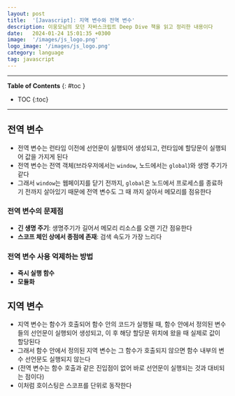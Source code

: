 ```yaml
---
layout: post
title:  '[Javascript]: 지역 변수와 전역 변수'
description: 이웅모님의 모던 자바스크립트 Deep Dive 책을 읽고 정리한 내용이다
date:   2024-01-24 15:01:35 +0300
image:  '/images/js_logo.png'
logo_image: '/images/js_logo.png'
category: language
tag: javascript
---
```


---
**Table of Contents**
{: #toc }
*  TOC
{:toc}

---

## 전역 변수

- 전역 변수는 런타임 이전에 선언문이 실행되어 생성되고, 런타임에 할당문이 실행되어 값을 가지게 된다
- 전역 변수는 전역 객체(브라우저에서는 `window`, 노드에서는 `global`)와 생명 주기가 같다
- 그래서 `window`는 웹페이지를 닫기 전까지, `global`은 노드에서 프로세스를 종료하기 전까지 살아있기 때문에 전역 변수도 그 때 까지 살아서 메모리를 점유한다

### 전역 변수의 문제점

- **긴 생명 주기**: 생명주기가 길어서 메모리 리소스를 오랜 기간 점유한다
- **스코프 체인 상에서 종점에 존재**: 검색 속도가 가장 느리다

### 전역 변수 사용 억제하는 방법

- **즉시 실행 함수**
- **모듈화**

## 지역 변수

- 지역 변수는 <span class='red__line'>함수가 호출되어 함수 안의 코드가 실행될 때, 함수 안에서 정의된 변수들의 선언문이 실행되어 생성</span>되고, 이 후 해당 할당문 위치에 왔을 때 실제로 값이 할당된다
- 그래서 함수 안에서 정의된 지역 변수는 그 함수가 호출되지 않으면 함수 내부의 변수 선언문도 실행되지 않는다
- (전역 변수는 함수 호출과 같은 진입점이 없어 바로 선언문이 실행되는 것과 대비되는 점이다)
- 이처럼 <span class='red__line'>호이스팅은 스코프를 단위로 동작</span>한다
 